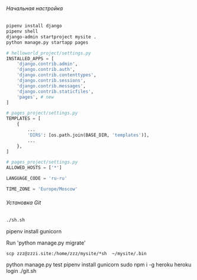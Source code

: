 ###### 					Начальная настройка

```bash
pipenv install django
pipenv shell
django-admin startproject mysite .
python manage.py startapp pages
```
```python
# helloworld_project/settings.py
INSTALLED_APPS = [
    'django.contrib.admin',
    'django.contrib.auth',
    'django.contrib.contenttypes',
    'django.contrib.sessions',
    'django.contrib.messages',
    'django.contrib.staticfiles',
    'pages', # new
]
```
```python
# pages_project/settings.py
TEMPLATES = [
    {
        ...
        'DIRS': [os.path.join(BASE_DIR, 'templates')],
        ...
    },
]
```
```python
# pages_project/settings.py
ALLOWED_HOSTS = ['*']
```
```python
LANGUAGE_CODE = 'ru-ru'

TIME_ZONE = 'Europe/Moscow'
```

###### Установка Git


```bash
./sh.sh
```

pipenv install gunicorn


Run 'python manage.py migrate' 

```shell
scp zzz@zzzi.site:/home/zzz/mysite/*sh  ~/mysite/.bin
```
python manage.py test
pipenv install gunicorn
sudo npm i -g heroku
heroku login
./git.sh 